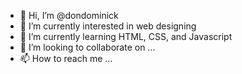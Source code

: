 - 👋 Hi, I’m @dondominick
- 👀 I’m currently interested in web designing 
- 🌱 I’m currently learning HTML, CSS, and Javascript
- 💞️ I’m looking to collaborate on ...
- 📫 How to reach me ...

<!---
dondominick/dondominick is a ✨ special ✨ repository because its `README.md` (this file) appears on your GitHub profile.
You can click the Preview link to take a look at your changes.
--->
